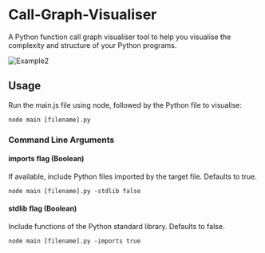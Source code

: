# Call-Graph-Visualiser

A Python function call graph visualiser tool to help you visualise the complexity and structure of your Python programs.

![Example2](https://user-images.githubusercontent.com/41476809/139538596-ed31f372-2c31-4e9a-9bb1-871411bb8a8a.png)

## Usage
Run the main.js file using node, followed by the Python file to visualise:

    node main [filename].py

### Command Line Arguments

#### imports flag (Boolean)
If available, include Python files imported by the target file. Defaults to true.

    node main [filename].py -stdlib false

#### stdlib flag (Boolean)
Include functions of the Python standard library. Defaults to false.

    node main [filename].py -imports true
